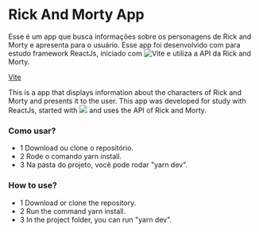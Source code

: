 # Rick And Morty App

Esse é um app que busca informações sobre os personagens de Rick and Morty e apresenta para o usuário. Esse app foi desenvolvido com para estudo framework ReactJs, iniciado com ![Vite](https://vitejs.dev/) e utiliza a API da Rick and Morty.

[Vite](https://vitejs.dev/)

This is a app that displays information about the characters of Rick and Morty and presents it to the user. This app was developed for study with ReactJs, started with ![ ](https://vitejs.dev/) and uses the API of Rick and Morty.

### Como usar?
- 1 Download ou clone o repositório.
- 2 Rode o comando yarn install.
- 3 Na pasta do projeto, você pode rodar "yarn dev".

### How to use?
- 1 Download or clone the repository.
- 2 Run the command yarn install.
- 3 In the project folder, you can run "yarn dev".



